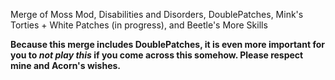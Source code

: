 Merge of Moss Mod, Disabilities and Disorders, DoublePatches, Mink's Torties + White Patches (in progress), and Beetle's More Skills

<b>Because this merge includes DoublePatches, it is even more important for you to <i>not play this</i> if you come across this somehow. Please respect mine and Acorn's wishes.</b>
